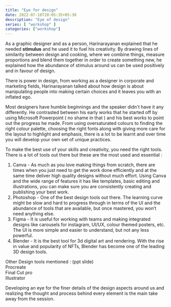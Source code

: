 ```yaml
---
title: "Eye for design"
date: 2022-07-16T20:05:35+05:30
description: "Eye of design"
series: [ "workshop" ]
categories: ["workshop"]
---
```


As a graphic designer and as a person, Harinarayanan explained that he needed **stimulus** and he used it to fuel his creativity. By drawing lines of similarity between design and cooking, where we combine things, measure proportions and blend them together in order to create something new, he explained how the abundance of stimulus around us can be used positively and in favour of design.

There is power in design, from working as a designer in corporate and marketing fields, Harinarayanan talked about how design is about manipulating people into making certain choices and it leaves you with an inflated ego.

Most designers have humble beginnings and the speaker didn't have it any differently. He contrasted between his early works that he started off by using Microsoft Powerpoint ( no shame in that ) and his best works to point out the progress he made. From using oversaturated colours to finding the right colour palette, choosing the right fonts along with giving more care for the layout to highlight and emphasis, there is a lot to be learnt and over time you will develop your own set of unique practices.

To make the best use of your skills and creativity, you need the right tools. There is a lot of tools out there but these are the most used and essential :
1. Canva - As much as you love making things from scratch, there are times when you just need to get the work done efficiently and at the same time deliver high quality designs without much effort. Using Canva and the wide range of features it has like templates, basic editing and illustrations, you can make sure you are consistently creating and publishing your best work.
2. Photoshop - One of the best design tools out there. The learning curve might be slow and hard to progress through in terms of the UI and the abundance of tools that are available, but once mastered, you won’t need anything else.
3. Figma - It is useful for working with teams and making integrated designs like carousels for instagram, UI/UX, colour themed posters, etc. The UI is more simple and easier to understand, but not any less powerful.
4. Blender - It is the best tool for 3d digital art and rendering. With the rise in value and popularity of NFTs, Blender has become one of the leading 3D design tools.

Other Design tools mentioned : (ppt slide) \
Procreate \
Final Cut pro \
Illustrator

Developing an eye for the finer details of the design aspects around us and realizing the thought and process behind every element is the main take away from the session.

